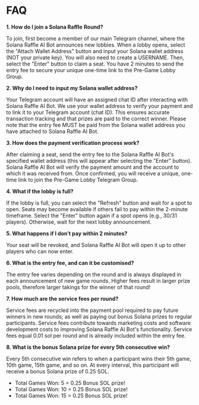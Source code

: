 # FAQ

**1. How do I join a Solana Raffle** **Round?**

To join, first become a member of our main Telegram channel, where the Solana Raffle AI Bot announces new lobbies. When a lobby opens, select the "Attach Wallet Address" button and input your Solana wallet address (NOT your private key). You will also need to create a USERNAME. Then, select the "Enter" button to claim a seat. You have 2 minutes to send the entry fee to secure your unique one-time link to the Pre-Game Lobby Group.

**2. Why do I need to input my Solana wallet address?**

Your Telegram account will have an assigned chat ID after interacting with Solana Raffle AI Bot. We use your wallet address to verify your payment and to link it to your Telegram account (chat ID). This ensures accurate transaction tracking and that prizes are paid to the correct winner. Please note that the entry fee MUST be paid from the Solana wallet address you have attached to Solana Raffle AI Bot.

**3. How does the payment verification process work?**

After claiming a seat, send the entry fee to the Solana Raffle AI Bot's specified wallet address (this will appear after selecting the "Enter" button). Solana Raffle AI Bot will verify the payment amount and the account to which it was received from. Once confirmed, you will receive a unique, one-time link to join the Pre-Game Lobby Telegram Group.

**4. What if the lobby is full?**

If the lobby is full, you can select the "Refresh" button and wait for a spot to open. Seats may become available if others fail to pay within the 2-minute timeframe. Select the "Enter" button again if a spot opens (e.g., 30/31 players). Otherwise, wait for the next lobby announcement.

**5. What happens if I don’t pay within 2 minutes?**

Your seat will be revoked, and Solana Raffle AI Bot will open it up to other players who can now enter.

**6. What is the entry fee, and can it be customised?**

The entry fee varies depending on the round and is always displayed in each announcement of new game rounds. Higher fees result in larger prize pools, therefore larger takings for the winner of that round!

**7. How much are the service fees per round?**

Service fees are recycled into the payment pool required to pay future winners in new rounds; as well as paying out bonus Solana prizes to regular participants. Service fees contribute towards marketing costs and software development costs to improving Solana Raffle AI Bot's functionality. Service fees equal 0.01 sol per round and is already included within the entry fee.

**8. What is the bonus Solana prize for every 5th consecutive win?**

Every 5th consecutive win refers to when a participant wins their 5th game, 10th game, 15th game, and so on. At every interval, this participant will receive a bonus Solana prize of 0.25 SOL.

* Total Games Won: 5 = 0.25 Bonus SOL prize!
* Total Games Won: 10 = 0.25 Bonus SOL prize!
* Total Games Won: 15 = 0.25 Bonus SOL prize!
